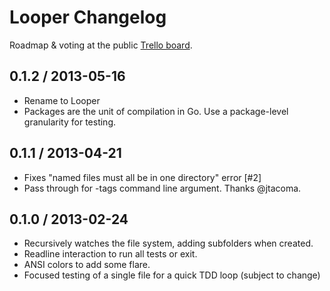 # Looper Changelog

Roadmap & voting at the public [Trello board](https://trello.com/b/VvblYiSE).

## 0.1.2 / 2013-05-16

* Rename to Looper
* Packages are the unit of compilation in Go. Use a package-level granularity for testing.

## 0.1.1 / 2013-04-21

* Fixes "named files must all be in one directory" error [#2]
* Pass through for -tags command line argument. Thanks @jtacoma.

## 0.1.0 / 2013-02-24

* Recursively watches the file system, adding subfolders when created.
* Readline interaction to run all tests or exit.
* ANSI colors to add some flare.
* Focused testing of a single file for a quick TDD loop (subject to change)
